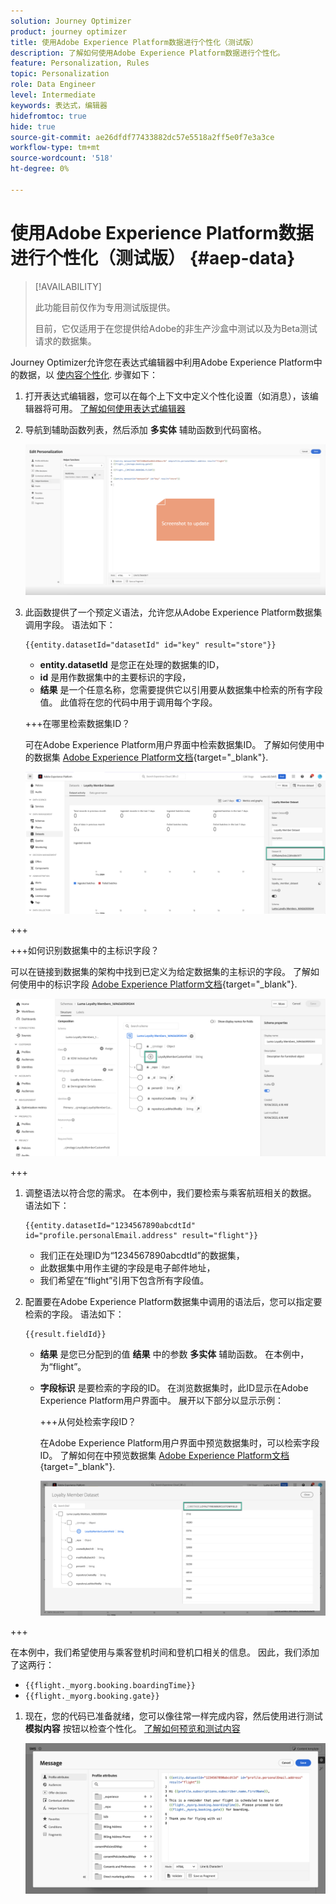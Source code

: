 ```yaml
---
solution: Journey Optimizer
product: journey optimizer
title: 使用Adobe Experience Platform数据进行个性化（测试版）
description: 了解如何使用Adobe Experience Platform数据进行个性化。
feature: Personalization, Rules
topic: Personalization
role: Data Engineer
level: Intermediate
keywords: 表达式，编辑器
hidefromtoc: true
hide: true
source-git-commit: ae26dfdf77433882dc57e5518a2ff5e0f7e3a3ce
workflow-type: tm+mt
source-wordcount: '518'
ht-degree: 0%

---
```


# 使用Adobe Experience Platform数据进行个性化（测试版） {#aep-data}

>[!AVAILABILITY]
>
>此功能目前仅作为专用测试版提供。
>
>目前，它仅适用于在您提供给Adobe的非生产沙盒中测试以及为Beta测试请求的数据集。

Journey Optimizer允许您在表达式编辑器中利用Adobe Experience Platform中的数据，以 [使内容个性化](../personalization/personalize.md). 步骤如下：

1. 打开表达式编辑器，您可以在每个上下文中定义个性化设置（如消息），该编辑器将可用。 [了解如何使用表达式编辑器](../personalization/personalization-build-expressions.md)

1. 导航到辅助函数列表，然后添加 **多实体** 辅助函数到代码窗格。

   ![](assets/aep-data-helper.png)

1. 此函数提供了一个预定义语法，允许您从Adobe Experience Platform数据集调用字段。 语法如下：

   ```
   {{entity.datasetId="datasetId" id="key" result="store"}}
   ```

   * **entity.datasetId** 是您正在处理的数据集的ID，
   * **id** 是用作数据集中的主要标识的字段，
   * **结果** 是一个任意名称，您需要提供它以引用要从数据集中检索的所有字段值。 此值将在您的代码中用于调用每个字段。

   +++在哪里检索数据集ID？

   可在Adobe Experience Platform用户界面中检索数据集ID。 了解如何使用中的数据集 [Adobe Experience Platform文档](https://experienceleague.adobe.com/en/docs/experience-platform/catalog/datasets/user-guide#view-datasets){target="_blank"}.

   ![](assets/aep-data-dataset.png)

+++

   +++如何识别数据集中的主标识字段？

   可以在链接到数据集的架构中找到已定义为给定数据集的主标识的字段。 了解如何使用中的标识字段 [Adobe Experience Platform文档](https://experienceleague.adobe.com/en/docs/experience-platform/xdm/ui/fields/identity){target="_blank"}.

   ![](assets/aep-data-identity.png)

+++

1. 调整语法以符合您的需求。 在本例中，我们要检索与乘客航班相关的数据。 语法如下：

   ```
   {{entity.datasetId="1234567890abcdtId" id="profile.personalEmail.address" result="flight"}}
   ```

   * 我们正在处理ID为“1234567890abcdtId”的数据集，
   * 此数据集中用作主键的字段是电子邮件地址，
   * 我们希望在“flight”引用下包含所有字段值。

1. 配置要在Adobe Experience Platform数据集中调用的语法后，您可以指定要检索的字段。 语法如下：

   ```
   {{result.fieldId}}
   ```

   * **结果** 是您已分配到的值 **结果** 中的参数 **多实体** 辅助函数。 在本例中，为“flight”。
   * **字段标识** 是要检索的字段的ID。 在浏览数据集时，此ID显示在Adobe Experience Platform用户界面中。 展开以下部分以显示示例：

     +++从何处检索字段ID？

     在Adobe Experience Platform用户界面中预览数据集时，可以检索字段ID。 了解如何在中预览数据集 [Adobe Experience Platform文档](https://experienceleague.adobe.com/en/docs/experience-platform/catalog/datasets/user-guide#preview){target="_blank"}.

     ![](assets/aep-data-field.png)

+++

   在本例中，我们希望使用与乘客登机时间和登机口相关的信息。 因此，我们添加了这两行：

   * `{{flight._myorg.booking.boardingTime}}`
   * `{{flight._myorg.booking.gate}}`

1. 现在，您的代码已准备就绪，您可以像往常一样完成内容，然后使用进行测试 **模拟内容** 按钮以检查个性化。 [了解如何预览和测试内容](../content-management/preview-test.md)


   ![](assets/aep-data-sample.png)
